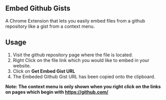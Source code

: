 ## Embed Github Gists

A Chrome Extension that lets you easily embed files from a github repository like a gist from a context menu.

## Usage

1. Visit the github repository page where the file is located.
2. Right Click on the file link which you would like to embed in your website.
3. Click on **Get Embed Gist URL**
4. The Embeded Github Gist URL has been copied onto the clipboard.

**Note: The context menu is only shown when you right click on the links on pages which begin with https://github.com/**

